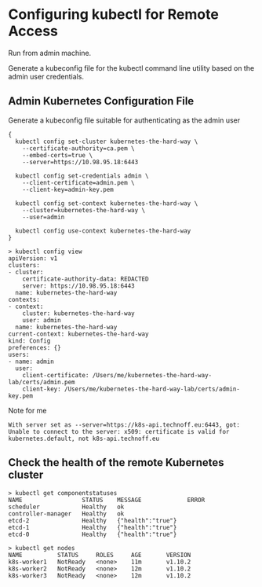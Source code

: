 # Configuring kubectl for Remote Access

Run from admin machine.

Generate a kubeconfig file for the kubectl command line utility based on the admin user credentials.

## Admin Kubernetes Configuration File

Generate a kubeconfig file suitable for authenticating as the admin user

```
{
  kubectl config set-cluster kubernetes-the-hard-way \
    --certificate-authority=ca.pem \
    --embed-certs=true \
    --server=https://10.98.95.18:6443

  kubectl config set-credentials admin \
    --client-certificate=admin.pem \
    --client-key=admin-key.pem

  kubectl config set-context kubernetes-the-hard-way \
    --cluster=kubernetes-the-hard-way \
    --user=admin

  kubectl config use-context kubernetes-the-hard-way
}
```

```
> kubectl config view
apiVersion: v1
clusters:
- cluster:
    certificate-authority-data: REDACTED
    server: https://10.98.95.18:6443
  name: kubernetes-the-hard-way
contexts:
- context:
    cluster: kubernetes-the-hard-way
    user: admin
  name: kubernetes-the-hard-way
current-context: kubernetes-the-hard-way
kind: Config
preferences: {}
users:
- name: admin
  user:
    client-certificate: /Users/me/kubernetes-the-hard-way-lab/certs/admin.pem
    client-key: /Users/me/kubernetes-the-hard-way-lab/certs/admin-key.pem
```

Note for me

```
With server set as --server=https://k8s-api.technoff.eu:6443, got:
Unable to connect to the server: x509: certificate is valid for kubernetes.default, not k8s-api.technoff.eu
```

## Check the health of the remote Kubernetes cluster

```
> kubectl get componentstatuses
NAME                 STATUS    MESSAGE             ERROR
scheduler            Healthy   ok
controller-manager   Healthy   ok
etcd-2               Healthy   {"health":"true"}
etcd-1               Healthy   {"health":"true"}
etcd-0               Healthy   {"health":"true"}
```

```
> kubectl get nodes
NAME          STATUS     ROLES     AGE       VERSION
k8s-worker1   NotReady   <none>    11m       v1.10.2
k8s-worker2   NotReady   <none>    12m       v1.10.2
k8s-worker3   NotReady   <none>    12m       v1.10.2
```
